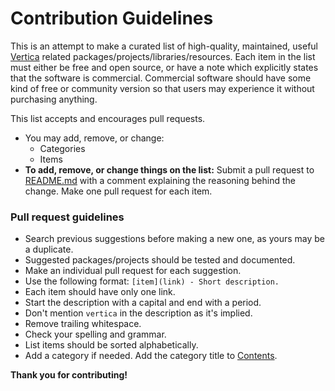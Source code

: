 # Contribution Guidelines

This is an attempt to make a curated list of high-quality, maintained, useful [Vertica](https://www.vertica.com/) related packages/projects/libraries/resources. Each item in the list must either be free and open source, or have a note which explicitly states that the software is commercial. Commercial software should have some kind of free or community version so that users may experience it without purchasing anything.

This list accepts and encourages pull requests.

- You may add, remove, or change:
  - Categories
  - Items
- **To add, remove, or change things on the list:** Submit a pull request to [README.md](README.md) with a comment explaining the reasoning behind the change. Make one pull request for each item.

### Pull request guidelines

- Search previous suggestions before making a new one, as yours may be a duplicate.
- Suggested packages/projects should be tested and documented.
- Make an individual pull request for each suggestion.
- Use the following format: `[item](link) - Short description.`
- Each item should have only one link.
- Start the description with a capital and end with a period.
- Don't mention `vertica` in the description as it's implied.
- Remove trailing whitespace.
- Check your spelling and grammar.
- List items should be sorted alphabetically.
- Add a category if needed. Add the category title to [Contents](README.md#contents).


**Thank you for contributing!**
